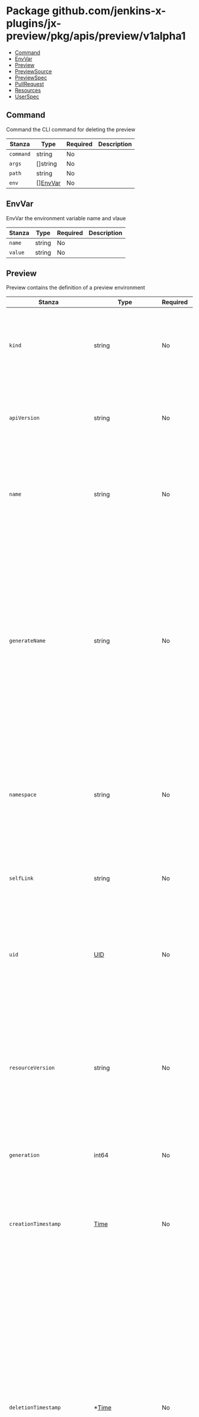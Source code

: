 # Package github.com/jenkins-x-plugins/jx-preview/pkg/apis/preview/v1alpha1

- [Command](#Command)
- [EnvVar](#EnvVar)
- [Preview](#Preview)
- [PreviewSource](#PreviewSource)
- [PreviewSpec](#PreviewSpec)
- [PullRequest](#PullRequest)
- [Resources](#Resources)
- [UserSpec](#UserSpec)


## Command

Command the CLI command for deleting the preview

| Stanza | Type | Required | Description |
|---|---|---|---|
| `command` | string | No |  |
| `args` | []string | No |  |
| `path` | string | No |  |
| `env` | [][EnvVar](./github-com-jenkins-x-plugins-jx-preview-pkg-apis-preview-v1alpha1.md#EnvVar) | No |  |

## EnvVar

EnvVar the environment variable name and vlaue

| Stanza | Type | Required | Description |
|---|---|---|---|
| `name` | string | No |  |
| `value` | string | No |  |

## Preview

Preview contains the definition of a preview environment

| Stanza | Type | Required | Description |
|---|---|---|---|
| `kind` | string | No | Kind is a string value representing the REST resource this object represents.<br />Servers may infer this from the endpoint the client submits requests to.<br />Cannot be updated.<br />In CamelCase.<br />More info: https://git.k8s.io/community/contributors/devel/sig-architecture/api-conventions.md#types-kinds<br />+optional |
| `apiVersion` | string | No | APIVersion defines the versioned schema of this representation of an object.<br />Servers should convert recognized schemas to the latest internal value, and<br />may reject unrecognized values.<br />More info: https://git.k8s.io/community/contributors/devel/sig-architecture/api-conventions.md#resources<br />+optional |
| `name` | string | No | Name must be unique within a namespace. Is required when creating resources, although<br />some resources may allow a client to request the generation of an appropriate name<br />automatically. Name is primarily intended for creation idempotence and configuration<br />definition.<br />Cannot be updated.<br />More info: http://kubernetes.io/docs/user-guide/identifiers#names<br />+optional |
| `generateName` | string | No | GenerateName is an optional prefix, used by the server, to generate a unique<br />name ONLY IF the Name field has not been provided.<br />If this field is used, the name returned to the client will be different<br />than the name passed. This value will also be combined with a unique suffix.<br />The provided value has the same validation rules as the Name field,<br />and may be truncated by the length of the suffix required to make the value<br />unique on the server.<br /><br />If this field is specified and the generated name exists, the server will<br />NOT return a 409 - instead, it will either return 201 Created or 500 with Reason<br />ServerTimeout indicating a unique name could not be found in the time allotted, and the client<br />should retry (optionally after the time indicated in the Retry-After header).<br /><br />Applied only if Name is not specified.<br />More info: https://git.k8s.io/community/contributors/devel/sig-architecture/api-conventions.md#idempotency<br />+optional |
| `namespace` | string | No | Namespace defines the space within which each name must be unique. An empty namespace is<br />equivalent to the "default" namespace, but "default" is the canonical representation.<br />Not all objects are required to be scoped to a namespace - the value of this field for<br />those objects will be empty.<br /><br />Must be a DNS_LABEL.<br />Cannot be updated.<br />More info: http://kubernetes.io/docs/user-guide/namespaces<br />+optional |
| `selfLink` | string | No | SelfLink is a URL representing this object.<br />Populated by the system.<br />Read-only.<br /><br />DEPRECATED<br />Kubernetes will stop propagating this field in 1.20 release and the field is planned<br />to be removed in 1.21 release.<br />+optional |
| `uid` | [UID](./k8s-io-apimachinery-pkg-types.md#UID) | No | UID is the unique in time and space value for this object. It is typically generated by<br />the server on successful creation of a resource and is not allowed to change on PUT<br />operations.<br /><br />Populated by the system.<br />Read-only.<br />More info: http://kubernetes.io/docs/user-guide/identifiers#uids<br />+optional |
| `resourceVersion` | string | No | An opaque value that represents the internal version of this object that can<br />be used by clients to determine when objects have changed. May be used for optimistic<br />concurrency, change detection, and the watch operation on a resource or set of resources.<br />Clients must treat these values as opaque and passed unmodified back to the server.<br />They may only be valid for a particular resource or set of resources.<br /><br />Populated by the system.<br />Read-only.<br />Value must be treated as opaque by clients and .<br />More info: https://git.k8s.io/community/contributors/devel/sig-architecture/api-conventions.md#concurrency-control-and-consistency<br />+optional |
| `generation` | int64 | No | A sequence number representing a specific generation of the desired state.<br />Populated by the system. Read-only.<br />+optional |
| `creationTimestamp` | [Time](./k8s-io-apimachinery-pkg-apis-meta-v1.md#Time) | No | CreationTimestamp is a timestamp representing the server time when this object was<br />created. It is not guaranteed to be set in happens-before order across separate operations.<br />Clients may not set this value. It is represented in RFC3339 form and is in UTC.<br /><br />Populated by the system.<br />Read-only.<br />Null for lists.<br />More info: https://git.k8s.io/community/contributors/devel/sig-architecture/api-conventions.md#metadata<br />+optional |
| `deletionTimestamp` | *[Time](./k8s-io-apimachinery-pkg-apis-meta-v1.md#Time) | No | DeletionTimestamp is RFC 3339 date and time at which this resource will be deleted. This<br />field is set by the server when a graceful deletion is requested by the user, and is not<br />directly settable by a client. The resource is expected to be deleted (no longer visible<br />from resource lists, and not reachable by name) after the time in this field, once the<br />finalizers list is empty. As long as the finalizers list contains items, deletion is blocked.<br />Once the deletionTimestamp is set, this value may not be unset or be set further into the<br />future, although it may be shortened or the resource may be deleted prior to this time.<br />For example, a user may request that a pod is deleted in 30 seconds. The Kubelet will react<br />by sending a graceful termination signal to the containers in the pod. After that 30 seconds,<br />the Kubelet will send a hard termination signal (SIGKILL) to the container and after cleanup,<br />remove the pod from the API. In the presence of network partitions, this object may still<br />exist after this timestamp, until an administrator or automated process can determine the<br />resource is fully terminated.<br />If not set, graceful deletion of the object has not been requested.<br /><br />Populated by the system when a graceful deletion is requested.<br />Read-only.<br />More info: https://git.k8s.io/community/contributors/devel/sig-architecture/api-conventions.md#metadata<br />+optional |
| `deletionGracePeriodSeconds` | *int64 | No | Number of seconds allowed for this object to gracefully terminate before<br />it will be removed from the system. Only set when deletionTimestamp is also set.<br />May only be shortened.<br />Read-only.<br />+optional |
| `labels` | map[string]string | No | Map of string keys and values that can be used to organize and categorize<br />(scope and select) objects. May match selectors of replication controllers<br />and services.<br />More info: http://kubernetes.io/docs/user-guide/labels<br />+optional |
| `annotations` | map[string]string | No | Annotations is an unstructured key value map stored with a resource that may be<br />set by external tools to store and retrieve arbitrary metadata. They are not<br />queryable and should be preserved when modifying objects.<br />More info: http://kubernetes.io/docs/user-guide/annotations<br />+optional |
| `ownerReferences` | [][OwnerReference](./k8s-io-apimachinery-pkg-apis-meta-v1.md#OwnerReference) | No | List of objects depended by this object. If ALL objects in the list have<br />been deleted, this object will be garbage collected. If this object is managed by a controller,<br />then an entry in this list will point to this controller, with the controller field set to true.<br />There cannot be more than one managing controller.<br />+optional<br />+patchMergeKey=uid<br />+patchStrategy=merge |
| `finalizers` | []string | No | Must be empty before the object is deleted from the registry. Each entry<br />is an identifier for the responsible component that will remove the entry<br />from the list. If the deletionTimestamp of the object is non-nil, entries<br />in this list can only be removed.<br />Finalizers may be processed and removed in any order.  Order is NOT enforced<br />because it introduces significant risk of stuck finalizers.<br />finalizers is a shared field, any actor with permission can reorder it.<br />If the finalizer list is processed in order, then this can lead to a situation<br />in which the component responsible for the first finalizer in the list is<br />waiting for a signal (field value, external system, or other) produced by a<br />component responsible for a finalizer later in the list, resulting in a deadlock.<br />Without enforced ordering finalizers are free to order amongst themselves and<br />are not vulnerable to ordering changes in the list.<br />+optional<br />+patchStrategy=merge |
| `clusterName` | string | No | The name of the cluster which the object belongs to.<br />This is used to distinguish resources with same name and namespace in different clusters.<br />This field is not set anywhere right now and apiserver is going to ignore it if set in create or update request.<br />+optional |
| `managedFields` | [][ManagedFieldsEntry](./k8s-io-apimachinery-pkg-apis-meta-v1.md#ManagedFieldsEntry) | No | ManagedFields maps workflow-id and version to the set of fields<br />that are managed by that workflow. This is mostly for internal<br />housekeeping, and users typically shouldn't need to set or<br />understand this field. A workflow can be the user's name, a<br />controller's name, or the name of a specific apply path like<br />"ci-cd". The set of fields is always in the version that the<br />workflow used when modifying the object.<br /><br />+optional |
| `spec` | [PreviewSpec](./github-com-jenkins-x-plugins-jx-preview-pkg-apis-preview-v1alpha1.md#PreviewSpec) | No |  |

## PreviewSource

PreviewSource the location of the preview

| Stanza | Type | Required | Description |
|---|---|---|---|
| `url` | string | No | URL the git URL of the source |
| `cloneURL` | string | No | CloneURL the git URL to clone the source which should include user and password<br />so that the garbage collection jobs can properly clone the repository |
| `ref` | string | No | Ref the git reference (sha / branch / tag) to clone the source |
| `path` | string | No | Path the location of the helmfile.yaml file (defaults to charts/preview/helmfile.yaml) |

## PreviewSpec

PreviewSpec the spec of a pipeline request

| Stanza | Type | Required | Description |
|---|---|---|---|
| `source` | [PreviewSource](./github-com-jenkins-x-plugins-jx-preview-pkg-apis-preview-v1alpha1.md#PreviewSource) | No | Source the source of the pull request |
| `pullRequest` | [PullRequest](./github-com-jenkins-x-plugins-jx-preview-pkg-apis-preview-v1alpha1.md#PullRequest) | No | PullRequest the pull request which triggered it |
| `resources` | [Resources](./github-com-jenkins-x-plugins-jx-preview-pkg-apis-preview-v1alpha1.md#Resources) | No | Resources information about the deployed resources |
| `destroyCommand` | [Command](./github-com-jenkins-x-plugins-jx-preview-pkg-apis-preview-v1alpha1.md#Command) | No | DestroyCommand the command to destroy the preview |

## PullRequest

PullRequest the pull request information which triggered the preview

| Stanza | Type | Required | Description |
|---|---|---|---|
| `number` | int | No |  |
| `owner` | string | No |  |
| `repository` | string | No |  |
| `url` | string | No |  |
| `user` | [UserSpec](./github-com-jenkins-x-plugins-jx-preview-pkg-apis-preview-v1alpha1.md#UserSpec) | No |  |
| `title` | string | No |  |
| `description` | string | No |  |

## Resources

Resources represents details of the preview application

| Stanza | Type | Required | Description |
|---|---|---|---|
| `name` | string | No | Name the name of the preview if different from the repository name |
| `url` | string | No | URL the URL to test out the preview if applicable |
| `namespace` | string | No | Namespace the optional namespace unique for the pull request to deploy into |

## UserSpec

UserSpec is the user details

| Stanza | Type | Required | Description |
|---|---|---|---|
| `username` | string | No |  |
| `name` | string | No |  |
| `linkUrl` | string | No |  |
| `imageUrl` | string | No |  |


